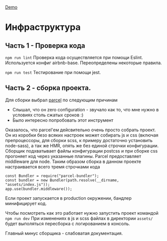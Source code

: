[Demo](http://shri-dz4-prod.herokuapp.com/)

# Инфраструктура

## Часть 1 - Проверка кода

`npm run lint`
Проверка кода осуществляется при помощи Eslint. Используется конфиг airbnb-base.
Переопределены некоторые правила.

`npm run test`
Тестирование при помощи jest.

## Часть 2 - сборка проекта.

Для сборки выбрал [parcel](https://parceljs.org/) по следующим причинам

* Слышал, что он zero configuration - звучало как то, что мне нужно в условиях столь сжатых сроков :)
* Было интересно попробовать этот инструмент

Оказалось, что parcel'ем дейсвительно очень просто собрать проект. Он из коробки безо всяких настроек может собирать js и css (включая препроцессоры, для сборки scss, к примеру достаточно установить node-sass), а так же HMR, опять же без единой строчки конфигурации. Сборщик подхватывает файлы конфигурации postcss и при сборке css прогоняет код через указанные плагины.
Parcel предоставляет middleware для node. Таким образом сборка в данном проекте настраивается всего тремя строчками кода

```
const Bundler = require("parcel-bundler");
const bundler = new Bundler(path.resolve(__dirname, "assets/index.js"));
app.use(bundler.middleware());
```

Если проект запускается в production окружении, бандлер минифицирует код.

Чтобы посмотреть как это работает нужно запустить проект командой `npm run dev`
При изменениях в js и scss файлах в директории `assets/` будет выполяться пересборка с логированием в консоль.

Главный минус сборщика - слабоватая документация.
